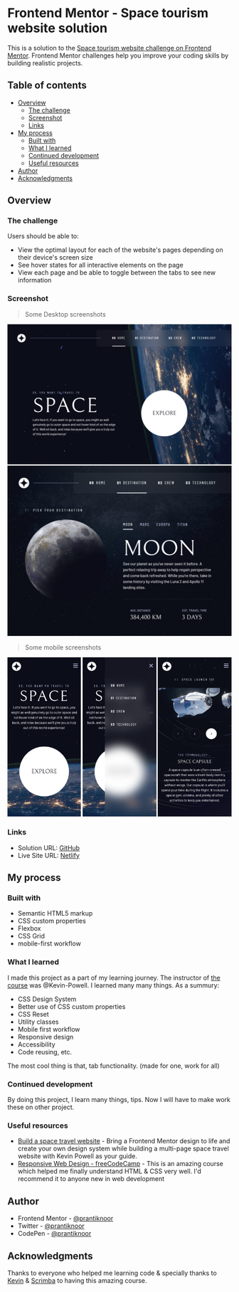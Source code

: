 # Frontend Mentor - Space tourism website solution

This is a solution to the [Space tourism website challenge on Frontend Mentor](https://www.frontendmentor.io/challenges/space-tourism-multipage-website-gRWj1URZ3). Frontend Mentor challenges help you improve your coding skills by building realistic projects. 

## Table of contents

- [Overview](#overview)
  - [The challenge](#the-challenge)
  - [Screenshot](#screenshot)
  - [Links](#links)
- [My process](#my-process)
  - [Built with](#built-with)
  - [What I learned](#what-i-learned)
  - [Continued development](#continued-development)
  - [Useful resources](#useful-resources)
- [Author](#author)
- [Acknowledgments](#acknowledgments)

## Overview

### The challenge

Users should be able to:

- View the optimal layout for each of the website's pages depending on their device's screen size
- See hover states for all interactive elements on the page
- View each page and be able to toggle between the tabs to see new information

### Screenshot

> Some Desktop screenshots

<img src="./screenshots/ss-desktop-home.png"/>
<img src="./screenshots/ss-desktop-destination.png"/>

> Some mobile screenshots

<img src="./screenshots/ss-mobile-home.png" width="32.8%"/> <img src="./screenshots/ss-mobile-nav.png" width="32.8%"/> <img src="./screenshots/ss-mobile-technology.png" width="32.8%"/>

### Links

- Solution URL: [GitHub](https://github.com/prantiknoor/frontend-mentor-challenges/tree/master/space-tourism-website)
- Live Site URL: [Netlify](https://frontend-mentor-challenges-prantik.netlify.app/space-tourism-website/)

## My process

### Built with

- Semantic HTML5 markup
- CSS custom properties
- Flexbox
- CSS Grid
- mobile-first workflow


### What I learned

I made this project as a part of my learning journey. The instructor of [the course](https://scrimba.com/learn/spacetravel) was @Kevin-Powell. I learned many many things. As a summury:

- CSS Design System
- Better use of CSS custom properties
- CSS Reset
- Utility classes
- Mobile first workflow
- Responsive design
- Accessibility
- Code reusing, etc.

The most cool thing is that, tab functionality. (made for one, work for all)

### Continued development

By doing this project, I learn many things, tips. Now I will have to make work these on other project.


### Useful resources
- [Build a space travel website](https://scrimba.com/learn/spacetravel) - Bring a Frontend Mentor design to life and create your own design system while building a multi-page space travel website with Kevin Powell as your guide.
- [Responsive Web Design - freeCodeCamp](https://www.freecodecamp.org/learn/2022/responsive-web-design/) - This is an amazing course which helped me finally understand HTML & CSS very well. I'd recommend it to anyone new in web development


## Author

- Frontend Mentor - [@prantiknoor](https://www.frontendmentor.io/profile/prantiknoor)
- Twitter - [@prantiknoor](https://www.twitter.com/prantiknoor)
- CodePen - [@prantiknoor](https://codepen.io/prantiknoor)


## Acknowledgments

Thanks to everyone who helped me learning code & specially thanks to [Kevin](https://github.com/kevin-powell) & [Scrimba](https://scrimba.com) to having this amazing course.
